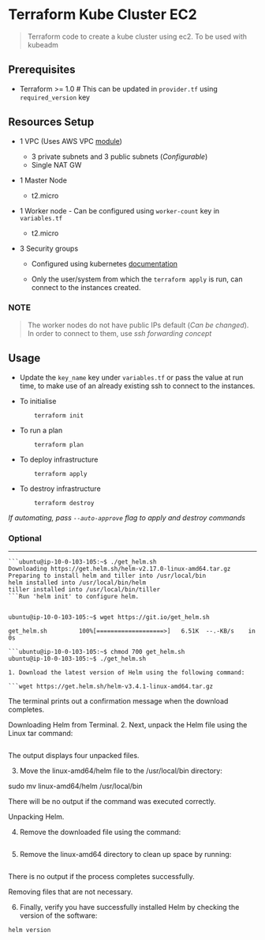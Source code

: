# Terraform Kube Cluster EC2

> Terraform code to create a kube cluster using ec2.
> To be used with kubeadm 


## Prerequisites

- Terraform >= 1.0 # This can be updated in `provider.tf` using `required_version` key

## Resources Setup

- 1 VPC  (Uses AWS VPC [module](https://registry.terraform.io/modules/terraform-aws-modules/vpc/aws/latest))
  - 3 private subnets and 3 public subnets (*Configurable*)
  - Single NAT GW

- 1 Master Node
  - t2.micro

- 1 Worker node - Can be configured using `worker-count` key in `variables.tf`
  - t2.micro  

- 3 Security groups
  - Configured using kubernetes [documentation](https://kubernetes.io/docs/setup/production-environment/tools/kubeadm/install-kubeadm/#check-required-ports)
  
  - Only the user/system from which the `terraform apply` is run, can connect to the instances created. 


### NOTE

> The worker nodes do not have public IPs default (*Can be changed*).  
> In order to connect to them, use *ssh forwarding concept*

## Usage

- Update the `key_name` key under `variables.tf` or pass the value at run time, to make use of an already existing ssh to connect to the instances.


- To initialise
    ```shell
        terraform init
    ```

- To run a plan
    ```shell
        terraform plan
    ```

- To deploy infrastructure 
    ```shell
        terraform apply
    ```

- To destroy infrastructure 
    ```shell
        terraform destroy
    ```

*If automating, pass `--auto-approve` flag to apply and destroy commands*

### Optional



****
```helm install
```ubuntu@ip-10-0-103-105:~$ ./get_helm.sh 
Downloading https://get.helm.sh/helm-v2.17.0-linux-amd64.tar.gz
Preparing to install helm and tiller into /usr/local/bin
helm installed into /usr/local/bin/helm
tiller installed into /usr/local/bin/tiller
```Run 'helm init' to configure helm.


ubuntu@ip-10-0-103-105:~$ wget https://git.io/get_helm.sh

get_helm.sh         100%[===================>]   6.51K  --.-KB/s    in 0s      

```ubuntu@ip-10-0-103-105:~$ chmod 700 get_helm.sh 
ubuntu@ip-10-0-103-105:~$ ./get_helm.sh

1. Download the latest version of Helm using the following command:

```wget https://get.helm.sh/helm-v3.4.1-linux-amd64.tar.gz
```
The terminal prints out a confirmation message when the download completes.

Downloading Helm from Terminal.
2. Next, unpack the Helm file using the Linux tar command:

```tar xvf helm-v3.4.1-linux-amd64.tar.gz
```
The output displays four unpacked files.

3. Move the linux-amd64/helm file to the /usr/local/bin directory:

sudo mv linux-amd64/helm /usr/local/bin

There will be no output if the command was executed correctly.

Unpacking Helm.

4. Remove the downloaded file using the command:

```rm helm-v3.4.1-linux-amd64.tar.gz
```
5. Remove the linux-amd64 directory to clean up space by running:

```rm -rf linux-amd64
```
There is no output if the process completes successfully.

Removing files that are not necessary. 

6. Finally, verify you have successfully installed Helm by checking the version of the software:

```helm version```